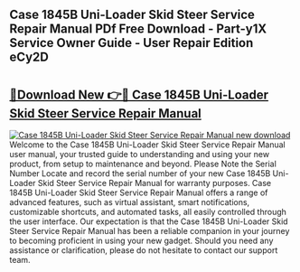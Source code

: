 ## Case 1845B Uni-Loader Skid Steer Service Repair Manual PDf Free Download - Part-y1X Service Owner Guide - User Repair Edition eCy2D

# <h2><a href="http://bc52980.oget.top/?id=Case+1845B+Uni-Loader+Skid+Steer+Service+Repair+Manual">🔗Download New 👉🔴 Case 1845B Uni-Loader Skid Steer Service Repair Manual</a></h2>

[![Case 1845B Uni-Loader Skid Steer Service Repair Manual new download](https://i.imgur.com/5g1atiW.png)](http://bc52980.oget.top/?id=Case+1845B+Uni-Loader+Skid+Steer+Service+Repair+Manual)
Welcome to the Case 1845B Uni-Loader Skid Steer Service Repair Manual user manual, your trusted guide to understanding and using your new product, from setup to maintenance and beyond. Please Note the Serial Number Locate and record the serial number of your new Case 1845B Uni-Loader Skid Steer Service Repair Manual for warranty purposes. Case 1845B Uni-Loader Skid Steer Service Repair Manual offers a range of advanced features, such as virtual assistant, smart notifications, customizable shortcuts, and automated tasks, all easily controlled through the user interface. Our expectation is that the Case 1845B Uni-Loader Skid Steer Service Repair Manual has been a reliable companion in your journey to becoming proficient in using your new gadget. Should you need any assistance or clarification, please do not hesitate to contact our support team.
